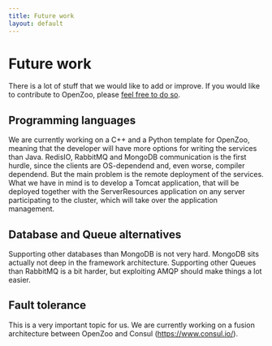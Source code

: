 ```yaml
---
title: Future work
layout: default
---
```

# Future work
There is a lot of stuff that we would like to add or improve.
If you would like to contribute to OpenZoo, please [feel free to do so]().

## Programming languages
We are currently working on a C++ and a Python template for OpenZoo, meaning that the developer will have more options for writing the services than Java.
RedisIO, RabbitMQ  and MongoDB communication is the first hurdle, since the clients are OS-dependend and, even worse, compiler dependend.
But the main problem is the remote deployment of the services.
What we have in mind is to develop a Tomcat application, that will be deployed together with the ServerResources application on any server participating to the cluster, which will take over the application management.

## Database and Queue alternatives
Supporting other databases than MongoDB is not very hard.
MongoDB sits actually not deep in the framework architecture.
Supporting other Queues than RabbitMQ is a bit harder, but exploiting AMQP should make things a lot easier.

## Fault tolerance
This is a very important topic for us.
We are currently working on a fusion architecture between OpenZoo and Consul (https://www.consul.io/).
